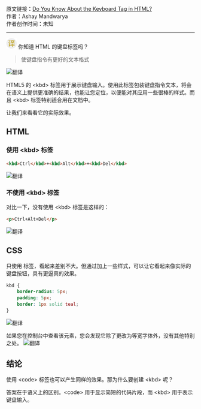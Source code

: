原文链接：[Do You Know About the Keyboard Tag in HTML?](https://medium.com/better-programming/do-you-know-about-the-keyboard-tag-in-html-55bb3986f186 "你知道 HTML 的键盘标签吗？") <br/>
作者：Ashay Mandwarya<br/>
作者创作时间：未知

------------------------------------------------------------------------------------------------
![翻译](../images/publicFile/icon_teranlation.png) 你知道 HTML 的键盘标签吗？

> 使键盘指令有更好的文本格式

![翻译](https://user-gold-cdn.xitu.io/2020/4/16/1718234a47ade663?imageView2/0/w/1280/h/960/format/webp/ignore-error/1)

HTML5 的 \<kbd> 标签用于展示键盘输入。使用此标签包装键盘指令文本，将会在语义上提供更准确的结果，也能让您定位，以便能对其应用一些很棒的样式。而且 \<kbd> 标签特别适合用在文档中。

让我们来看看它的实际效果。

## HTML

### 使用 \<kbd> 标签
```html
<kbd>Ctrl</kbd>+<kbd>Alt</kbd>+<kbd>Del</kbd>
```
![翻译](https://user-gold-cdn.xitu.io/2020/4/16/1718234a038b5294?imageView2/0/w/1280/h/960/format/webp/ignore-error/1)

### 不使用 \<kbd> 标签
对比一下，没有使用 \<kbd> 标签是这样的：
```html
<p>Ctrl+Alt+Del</p>
```
![翻译](https://user-gold-cdn.xitu.io/2020/4/16/1718234a037aaa67?imageView2/0/w/1280/h/960/format/webp/ignore-error/1)

## CSS
只使用 <kbd> 标签，看起来差别不大。但通过加上一些样式，可以让它看起来像实际的键盘按钮，具有更逼真的效果。
```css
kbd {
	border-radius: 5px;
	padding: 5px;
	border: 1px solid teal;
}
```
![翻译](https://user-gold-cdn.xitu.io/2020/4/16/1718234a30f1272e?imageView2/0/w/1280/h/960/format/webp/ignore-error/1)

如果您在控制台中查看该元素，您会发现它除了更改为等宽字体外，没有其他特别之处。
![翻译](https://user-gold-cdn.xitu.io/2020/4/16/1718234a0aa4e736?imageView2/0/w/1280/h/960/format/webp/ignore-error/1)

## 结论
使用 \<code> 标签也可以产生同样的效果。那为什么要创建 \<kbd> 呢？

答案在于语义上的区别。\<code> 用于显示简短的代码片段，而 \<kbd> 用于表示键盘输入。